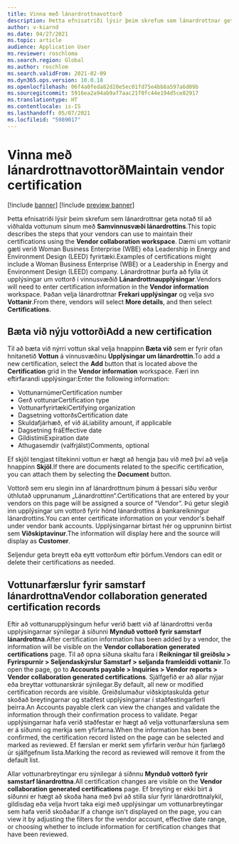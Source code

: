 ```yaml
---
title: Vinna með lánardrottnavottorð
description: Þetta efnisatriði lýsir þeim skrefum sem lánardrottnar geta notað til að viðhalda vottunum sínum með samvinnusvæði lánardrottins.
author: v-kiarnd
ms.date: 04/27/2021
ms.topic: article
audience: Application User
ms.reviewer: roschloma
ms.search.region: Global
ms.author: roschlom
ms.search.validFrom: 2021-02-09
ms.dyn365.ops.version: 10.0.18
ms.openlocfilehash: 06f4a0feda82d20e5ec01fd75e4bb8a597a6d09b
ms.sourcegitcommit: 5916ea2a94ab9af7aac21f0fc44e194d5ce82917
ms.translationtype: HT
ms.contentlocale: is-IS
ms.lasthandoff: 05/07/2021
ms.locfileid: "5989017"
---
```

# <a name="maintain-vendor-certification"></a><span data-ttu-id="0f279-103">Vinna með lánardrottnavottorð</span><span class="sxs-lookup"><span data-stu-id="0f279-103">Maintain vendor certification</span></span>

[!include [banner](../includes/banner.md)]
[!include [preview banner](../includes/preview-banner.md)]

<span data-ttu-id="0f279-104">Þetta efnisatriði lýsir þeim skrefum sem lánardrottnar geta notað til að viðhalda vottunum sínum með **Samvinnusvæði lánardrottins**.</span><span class="sxs-lookup"><span data-stu-id="0f279-104">This topic describes the steps that your vendors can use to  maintain their certifications using the **Vendor collaboration workspace**.</span></span> <span data-ttu-id="0f279-105">Dæmi um vottanir gæti verið Woman Business Enterprise (WBE) eða Leadership in Energy and Environment Design (LEED) fyrirtæki.</span><span class="sxs-lookup"><span data-stu-id="0f279-105">Examples of certifications might include a Woman Business Enterprise (WBE) or a Leadership in Energy and Environment Design (LEED) company.</span></span> <span data-ttu-id="0f279-106">Lánardrottnar þurfa að fylla út upplýsingar um vottorð í vinnusvæðið **Lánardrottnaupplýsingar**.</span><span class="sxs-lookup"><span data-stu-id="0f279-106">Vendors will need to enter certification information in the **Vendor information** workspace.</span></span> <span data-ttu-id="0f279-107">Þaðan velja lánardrottnar **Frekari upplýsingar** og velja svo **Vottanir**.</span><span class="sxs-lookup"><span data-stu-id="0f279-107">From there, vendors will select **More details**, and then select **Certifications**.</span></span>

## <a name="add-a-new-certification"></a><span data-ttu-id="0f279-108">Bæta við nýju vottorði</span><span class="sxs-lookup"><span data-stu-id="0f279-108">Add a new certification</span></span>

<span data-ttu-id="0f279-109">Til að bæta við nýrri vottun skal velja hnappinn **Bæta við** sem er fyrir ofan hnitanetið **Vottun** á vinnusvæðinu **Upplýsingar um lánardrottin**.</span><span class="sxs-lookup"><span data-stu-id="0f279-109">To add a new certification, select the **Add** button that is located above the **Certification** grid in the **Vendor information** workspace.</span></span> <span data-ttu-id="0f279-110">Færi inn eftirfarandi upplýsingar:</span><span class="sxs-lookup"><span data-stu-id="0f279-110">Enter the following information:</span></span>
 
- <span data-ttu-id="0f279-111">Vottunarnúmer</span><span class="sxs-lookup"><span data-stu-id="0f279-111">Certification number</span></span>
- <span data-ttu-id="0f279-112">Gerð vottunar</span><span class="sxs-lookup"><span data-stu-id="0f279-112">Certification type</span></span>
- <span data-ttu-id="0f279-113">Vottunarfyrirtæki</span><span class="sxs-lookup"><span data-stu-id="0f279-113">Certifying organization</span></span> 
- <span data-ttu-id="0f279-114">Dagsetning vottorðs</span><span class="sxs-lookup"><span data-stu-id="0f279-114">Certification date</span></span>
- <span data-ttu-id="0f279-115">Skuldafjárhæð, ef við á</span><span class="sxs-lookup"><span data-stu-id="0f279-115">Liability amount, if applicable</span></span>
- <span data-ttu-id="0f279-116">Dagsetning frá</span><span class="sxs-lookup"><span data-stu-id="0f279-116">Effective date</span></span>
- <span data-ttu-id="0f279-117">Gildistími</span><span class="sxs-lookup"><span data-stu-id="0f279-117">Expiration date</span></span>
- <span data-ttu-id="0f279-118">Athugasemdir (valfrjálst)</span><span class="sxs-lookup"><span data-stu-id="0f279-118">Comments, optional</span></span>

<span data-ttu-id="0f279-119">Ef skjöl tengjast tiltekinni vottun er hægt að hengja þau við með því að velja hnappinn **Skjöl**.</span><span class="sxs-lookup"><span data-stu-id="0f279-119">If there are documents related to the specific certification, you can attach them by selecting the **Document** button.</span></span>

<span data-ttu-id="0f279-120">Vottorð sem eru slegin inn af lánardrottnum þínum á þessari síðu verður úthlutað upprunanum „Lánardrottinn“.</span><span class="sxs-lookup"><span data-stu-id="0f279-120">Certifications that are entered by your vendors on this page will be assigned a source of “Vendor”.</span></span> <span data-ttu-id="0f279-121">Þú getur slegið inn upplýsingar um vottorð fyrir hönd lánardrottins á bankareikningur lánardrottins.</span><span class="sxs-lookup"><span data-stu-id="0f279-121">You can enter certificate information on your vendor's behalf under vendor bank accounts.</span></span> <span data-ttu-id="0f279-122">Upplýsingarnar birtast hér og uppruninn birtist sem **Viðskiptavinur**.</span><span class="sxs-lookup"><span data-stu-id="0f279-122">The information will display here and the source will display as **Customer**.</span></span>

<span data-ttu-id="0f279-123">Seljendur geta breytt eða eytt vottorðum eftir þörfum.</span><span class="sxs-lookup"><span data-stu-id="0f279-123">Vendors can edit or delete their certifications as needed.</span></span>

## <a name="vendor-collaboration-generated-certification-records"></a><span data-ttu-id="0f279-124">Vottunarfærslur fyrir samstarf lánardrottna</span><span class="sxs-lookup"><span data-stu-id="0f279-124">Vendor collaboration generated certification records</span></span> 
 
<span data-ttu-id="0f279-125">Eftir að vottunarupplýsingum hefur verið bætt við af lánardrottni verða upplýsingarnar sýnilegar á síðunni **Mynduð vottorð fyrir samstarf lánardrottna**.</span><span class="sxs-lookup"><span data-stu-id="0f279-125">After certification information has been added by a vendor, the information will be visible on the **Vendor collaboration generated certifications** page.</span></span> <span data-ttu-id="0f279-126">Til að opna síðuna skaltu fara í **Reikningar til greiðslu > Fyrirspurnir > Seljendaskýrslur Samstarf > seljanda framleiddi vottanir**.</span><span class="sxs-lookup"><span data-stu-id="0f279-126">To open the page, go to **Accounts payable > Inquiries > Vendor reports > Vendor collaboration generated certifications**.</span></span> <span data-ttu-id="0f279-127">Sjálfgefið er að allar nýjar eða breyttar vottunarskrár sýnilegar.</span><span class="sxs-lookup"><span data-stu-id="0f279-127">By default, all new or modified certification records are visible.</span></span> <span data-ttu-id="0f279-128">Greiðslumaður viðskiptaskulda getur skoðað breytingarnar og staðfest upplýsingarnar í staðfestingarferli þeirra.</span><span class="sxs-lookup"><span data-stu-id="0f279-128">An Accounts payable clerk can view the changes and validate the information through their confirmation process to validate.</span></span> <span data-ttu-id="0f279-129">Þegar upplýsingarnar hafa verið staðfestar er hægt að velja vottunarfærsluna sem er á síðunni og merkja sem yfirfarna.</span><span class="sxs-lookup"><span data-stu-id="0f279-129">When the information has been confirmed, the certification record listed on the page can be selected and marked as reviewed.</span></span> <span data-ttu-id="0f279-130">Ef færslan er merkt sem yfirfarin verður hún fjarlægð úr sjálfgefnum lista.</span><span class="sxs-lookup"><span data-stu-id="0f279-130">Marking the record as reviewed will remove it from the default list.</span></span>
 
<span data-ttu-id="0f279-131">Allar vottunarbreytingar eru sýnilegar á síðnnu **Mynduð vottorð fyrir samstarf lánardrottna**.</span><span class="sxs-lookup"><span data-stu-id="0f279-131">All certification changes are visible on the **Vendor collaboration generated certifications** page.</span></span> <span data-ttu-id="0f279-132">Ef breyting er ekki birt á síðunni er hægt að skoða hana með því að stilla síur fyrir lánardrottnalykil, gildisdag eða velja hvort taka eigi með upplýsingar um vottunarbreytingar sem hafa verið skoðaðar.</span><span class="sxs-lookup"><span data-stu-id="0f279-132">If a change isn't displayed on the page, you can view it by adjusting the filters for the vendor account, effective date range, or choosing whether to include information for certification changes that have been reviewed.</span></span> 

